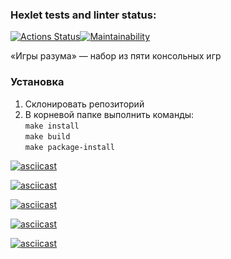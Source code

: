### Hexlet tests and linter status:
[![Actions Status](https://github.com/AnnaKudriaeva/python-project-49/actions/workflows/hexlet-check.yml/badge.svg)](https://github.com/AnnaKudriaeva/python-project-49/actions)[![Maintainability](https://api.codeclimate.com/v1/badges/fd5d6e59e556e4c53ee2/maintainability)](https://codeclimate.com/github/AnnaKudriaeva/python-project-49/maintainability)


«Игры разума» — набор из пяти консольных игр


### Установка

1. Склонировать репозиторий
2. В корневой папке выполнить команды:  
   `make install`  
   `make build`  
   `make package-install`


[![asciicast](https://asciinema.org/a/p4rWtzMJX9A02NZfFbqaBRPYC.svg)](https://asciinema.org/a/p4rWtzMJX9A02NZfFbqaBRPYC)

[![asciicast](https://asciinema.org/a/DsZV8KA6VnoAByDPtv3Ew0ZcG.svg)](https://asciinema.org/a/DsZV8KA6VnoAByDPtv3Ew0ZcG)

[![asciicast](https://asciinema.org/a/fgqcKruDWpSwNBhhyP8vGHnSy.svg)](https://asciinema.org/a/fgqcKruDWpSwNBhhyP8vGHnSy)

[![asciicast](https://asciinema.org/a/JOwxEYNmR5eJkP5Jt1rT2MVcY.svg)](https://asciinema.org/a/JOwxEYNmR5eJkP5Jt1rT2MVcY)

[![asciicast](https://asciinema.org/a/njzjXJnCEPHHCjxbg1brF76pS.svg)](https://asciinema.org/a/njzjXJnCEPHHCjxbg1brF76pS)